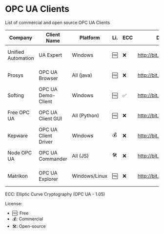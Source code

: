 # OPC UA Clients
List of commercial and open source OPC UA Clients

| Company            | Client Name          | Platform     | Li.| ECC |  Download link                  | Last version        |
|--------------------|----------------------|--------------|----|---- |---------------------------------|---------------------|
| Unified Automation | UA Expert            | Windows      | 🆓 | ❌ | http://bit.ly/UaExpert          | 1.7.1  (2023-11-20) |
| Prosys             | OPC UA Browser       | All (java)   | 🆓 | ❌ | http://bit.ly/ProsysOpcUaClient | 5.0.0  (2023-11-06) |
| Softing            | OPC UA Demo-Client   | Windows      | 🆓 | ✅ | http://bit.ly/SoftingOpcUa      | 2.40.0 (2025-04-01) |
| Free OPC UA        | OPC UA Client GUI    | All (Python) | 🆓 | ❌ | http://bit.ly/FreeOpcUA         | 0.8.4  (2022-01-31) |
| Kepware            | OPC UA Client Driver | Windows      | 💰 | ❌ | http://bit.ly/KepwareOpcUa      | ???                 |
| Node OPC UA        | OPC UA Commander     | All (JS)     | 🛠️ | ❌ | http://bit.ly/NodeOpcUaClient   | 0.39.0 (2024-08-09) |
| Matrikon           | OPC UA Explorer      | Windows/Linux| 🆓 | ❌ | http://bit.ly/Matrikon          | 2.3.2  (2024-10-07) |

ECC: Elliptic Curve Cryptography (OPC UA - 1.05)

License:
- 🆓: Free
- 💰: Commercial
- 🛠️: Open-source
